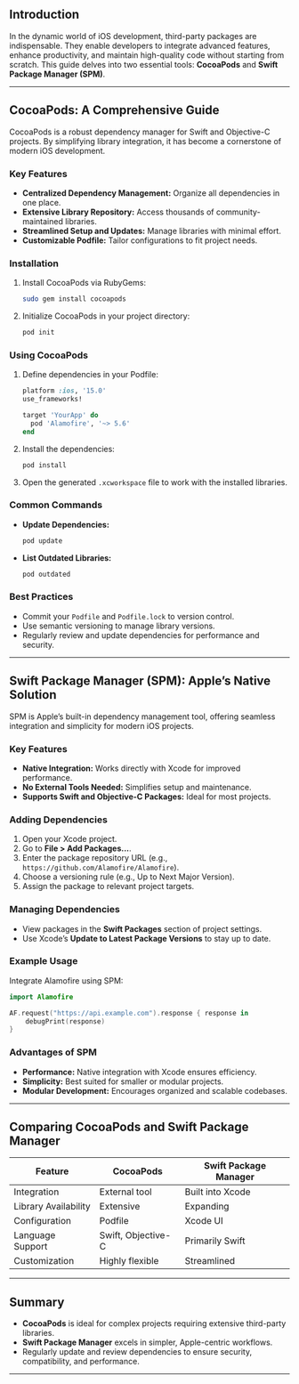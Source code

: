 ## Introduction

In the dynamic world of iOS development, third-party packages are indispensable. They enable developers to integrate advanced features, enhance productivity, and maintain high-quality code without starting from scratch. This guide delves into two essential tools: **CocoaPods** and **Swift Package Manager (SPM)**.

---

## CocoaPods: A Comprehensive Guide

CocoaPods is a robust dependency manager for Swift and Objective-C projects. By simplifying library integration, it has become a cornerstone of modern iOS development.

### Key Features

- **Centralized Dependency Management:** Organize all dependencies in one place.
- **Extensive Library Repository:** Access thousands of community-maintained libraries.
- **Streamlined Setup and Updates:** Manage libraries with minimal effort.
- **Customizable Podfile:** Tailor configurations to fit project needs.

### Installation

1. Install CocoaPods via RubyGems:
    
    ```bash
    sudo gem install cocoapods
    ```
    
2. Initialize CocoaPods in your project directory:
    
    ```bash
    pod init
    ```
    

### Using CocoaPods

1. Define dependencies in your Podfile:
    
    ```ruby
    platform :ios, '15.0'
    use_frameworks!
    
    target 'YourApp' do
      pod 'Alamofire', '~> 5.6'
    end
    ```
    
2. Install the dependencies:
    
    ```bash
    pod install
    ```
    
3. Open the generated `.xcworkspace` file to work with the installed libraries.

### Common Commands

- **Update Dependencies:**
    
    ```bash
    pod update
    ```
    
- **List Outdated Libraries:**
    
    ```bash
    pod outdated
    ```
    

### Best Practices

- Commit your `Podfile` and `Podfile.lock` to version control.
- Use semantic versioning to manage library versions.
- Regularly review and update dependencies for performance and security.

---

## Swift Package Manager (SPM): Apple’s Native Solution

SPM is Apple’s built-in dependency management tool, offering seamless integration and simplicity for modern iOS projects.

### Key Features

- **Native Integration:** Works directly with Xcode for improved performance.
- **No External Tools Needed:** Simplifies setup and maintenance.
- **Supports Swift and Objective-C Packages:** Ideal for most projects.

### Adding Dependencies

1. Open your Xcode project.
2. Go to **File > Add Packages...**.
3. Enter the package repository URL (e.g., `https://github.com/Alamofire/Alamofire`).
4. Choose a versioning rule (e.g., Up to Next Major Version).
5. Assign the package to relevant project targets.

### Managing Dependencies

- View packages in the **Swift Packages** section of project settings.
- Use Xcode’s **Update to Latest Package Versions** to stay up to date.

### Example Usage

Integrate Alamofire using SPM:

```swift
import Alamofire

AF.request("https://api.example.com").response { response in
    debugPrint(response)
}
```

### Advantages of SPM

- **Performance:** Native integration with Xcode ensures efficiency.
- **Simplicity:** Best suited for smaller or modular projects.
- **Modular Development:** Encourages organized and scalable codebases.

---

## Comparing CocoaPods and Swift Package Manager

|Feature|CocoaPods|Swift Package Manager|
|---|---|---|
|Integration|External tool|Built into Xcode|
|Library Availability|Extensive|Expanding|
|Configuration|Podfile|Xcode UI|
|Language Support|Swift, Objective-C|Primarily Swift|
|Customization|Highly flexible|Streamlined|

---

## Summary

- **CocoaPods** is ideal for complex projects requiring extensive third-party libraries.
- **Swift Package Manager** excels in simpler, Apple-centric workflows.
- Regularly update and review dependencies to ensure security, compatibility, and performance.

---
